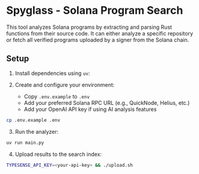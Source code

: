 # Spyglass - Solana Program Search

This tool analyzes Solana programs by extracting and parsing Rust functions from their source code.
It can either analyze a specific repository or fetch all verified programs uploaded by a signer from the Solana chain.

## Setup

1. Install dependencies using `uv`:

2. Create and configure your environment:
   - Copy `.env.example` to `.env`
   - Add your preferred Solana RPC URL (e.g., QuickNode, Helius, etc.)
   - Add your OpenAI API key if using AI analysis features

```bash
cp .env.example .env
```

3. Run the analyzer:

```bash
uv run main.py
```

4. Upload results to the search index:

```bash
TYPESENSE_API_KEY=<your-api-key> && ./upload.sh
```
